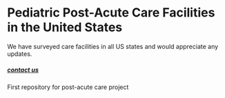 <h1>Pediatric Post-Acute Care Facilities in the United States</h1>
<p>We have surveyed care facilities in all US states and would appreciate any updates.</p>
    <h5><a href="contact.html">contact us</a></h5>
First repository for post-acute care project
